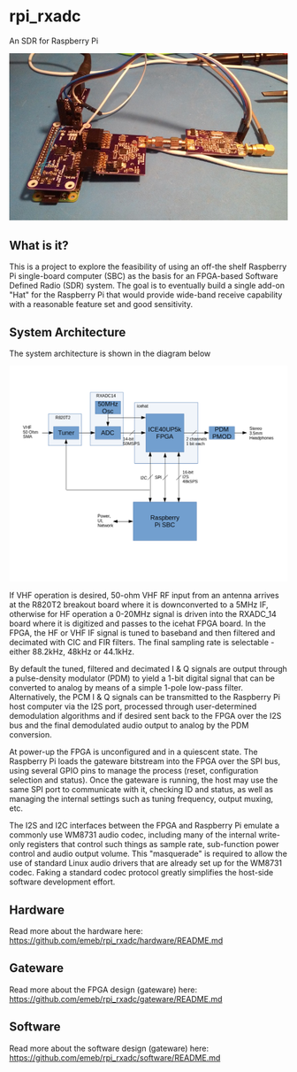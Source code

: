 # rpi_rxadc
An SDR for Raspberry Pi

![Hardware Picture](documents/system_photo.jpg)

## What is it?
This is a project to explore the feasibility of using an off-the shelf
Raspberry Pi single-board computer (SBC) as the basis for an FPGA-based
Software Defined Radio (SDR) system. The goal is to eventually build a single
add-on "Hat" for the Raspberry Pi that would provide wide-band receive
capability with a reasonable feature set and good sensitivity.

## System Architecture
The system architecture is shown in the diagram below

![System Architecture](documents/system_0.png)

If VHF operation is desired, 50-ohm VHF RF input from an antenna arrives at
the R820T2 breakout board where it is downconverted to a 5MHz IF, otherwise
for HF operation a 0-20MHz signal is driven into the RXADC_14 board where it
is digitized and passes to the icehat FPGA board. In the FPGA, the HF or VHF
IF signal is tuned to baseband and then filtered and decimated with CIC and
FIR filters. The final sampling rate is selectable - either 88.2kHz, 48kHz or
44.1kHz.

By default the tuned, filtered and decimated I & Q signals are output through
a pulse-density modulator (PDM) to yield a 1-bit digital signal that can be
converted to analog by means of a simple 1-pole low-pass filter. Alternatively,
the PCM I & Q signals can be transmitted to the Raspberry Pi host computer via
the I2S port, processed through user-determined demodulation algorithms and if
desired sent back to the FPGA over the I2S bus and the final demodulated audio
output to analog by the PDM conversion.

At power-up the FPGA is unconfigured and in a quiescent state. The Raspberry Pi
loads the gateware bitstream into the FPGA over the SPI bus, using several GPIO
pins to manage the process (reset, configuration selection and status). Once
the gateware is running, the host may use the same SPI port to communicate
with it, checking ID and status, as well as managing the internal settings such
as tuning frequency, output muxing, etc.

The I2S and I2C interfaces between the FPGA and Raspberry Pi emulate a commonly
use WM8731 audio codec, including many of the internal write-only registers that
control such things as sample rate, sub-function power control and audio output
volume. This "masquerade" is required to allow the use of standard Linux audio
drivers that are already set up for the WM8731 codec. Faking a standard codec
protocol greatly simplifies the host-side software development effort.

## Hardware
Read more about the hardware here:
https://github.com/emeb/rpi_rxadc/hardware/README.md

## Gateware
Read more about the FPGA design (gateware) here:
https://github.com/emeb/rpi_rxadc/gateware/README.md

## Software
Read more about the software design (gateware) here:
https://github.com/emeb/rpi_rxadc/software/README.md

